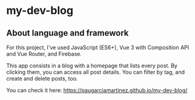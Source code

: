 # my-dev-blog

## About language and framework

For this project, I've used JavaScript (ES6+), Vue 3 with Composition API and Vue Router, and Firebase.

This app consists in a blog with a homepage that lists every post. By clicking them, you can access all post details. You can filter by tag, and create and delete posts, too.

You can check it here: https://paugarciamartinez.github.io/my-dev-blog/
